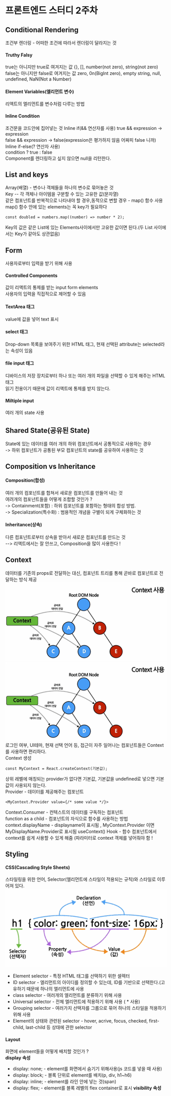 # 프론트엔드 스터디 2주차

## Conditional Rendering
조건부 렌더링 - 어떠한 조건에 따라서 렌더링이 달라지는 것

#### Truthy Falsy
true는 아니지만 true로 여겨지는 값 {}, [], number(not zero), string(not zero)  
false는 아니지만 false로 여겨지는 값 zero, 0n(BigInt zero), empty string, null, undefined, NaN(Not a Number)

#### Element Variables(엘리먼트 변수)
리액트의 엘리먼트를 변수처럼 다루는 방법

#### Inline Condition
조건문을 코드안에 집어넣는 것
Inline if(&& 연산자를 사용)
true && expression -> expression  
false && expression -> false(expression은 평가하지 않음 어짜피 false 니까)   
Inline if-else(? 연산자 사용)  
condition ? true : false  
Component를 렌더링하고 싶지 않으면 null을 리턴한다.

## List and keys
Array(배열) - 변수나 객체들을 하나의 변수로 묶어놓은 것  
Key -- 각 객체나 아이템을 구분할 수 있는 고유한 값(문자열)  
같은 컴포넌트를 반복적으로 나타내야 할 경우,동적으로 변할 경우 - map() 함수 사용  
map() 함수 안에 있는 elements는 꼭 key가 필요하다  
```
const doubled = numbers.map((number) => number * 2);
```
Key의 값은 같은 List에 있는 Elements사이에서만 고유한 값이면 된다.(두 List 사이에서는 Key가 같아도 상관없음)

## Form
사용자로부터 입력을 받기 위해 사용
#### Controlled Components
값이 리액트의 통제를 받는 input form elements  
사용자의 입력을 직접적으로 제어할 수 있음  
#### TextArea 태그
value에 값을 넣어 text 표시
#### select 태그
Drop-down 목록을 보여주기 위한 HTML 태그, 현재 선택된 attribute는 selected라는 속성이 있음  
#### file input 태그
디바이스의 저장 장치로부터 하나 또는 여러 개의 파일을 선택할 수 있게 해주는 HTML 태그  
읽기 전용이기 때문에 값이 리액트에 통제를 받지 않는다.
#### Miltiple input
여러 개의 state 사용

## Shared State(공유된 State)
State에 있는 데이터를 여러 개의 하위 컴포넌트에서 공통적으로 사용하는 경우  
-> 하위 컴포넌트가 공통된 부모 컴포넌트의 state를 공유하여 사용하는 것  

## Composition vs Inheritance
#### Composition(합성)
여러 개의 컴포넌트를 합쳐서 새로운 컴포넌트를 만들어 내는 것  
여려개의 컴포넌트들을 어떻게 조합할 것인가 ?  
-> Containment(포함) : 하위 컴포넌트를 포함하는 형태의 합성 방법.  
-> Specialization(특수화) : 범용적인 개념을 구별이 되게 구체화하는 것

#### Inheritance(상속)
다른 컴포넌트로부터 상속을 받아서 새로운 컴포넌트를 만드는 것  
--> 리액트에서는 잘 안쓰고, Composition을 많이 사용한다 !

## Context
데이터를 기존의 props로 전달하는 대신, 컴포넌트 트리를 통해 곧바로 컴포넌트로 전달하는 방식 제공
![기존 방식](./image/image.png)
![Context 사용](./image/context.PNG)
로그인 여부, UI테마, 현재 선택 언어 등, 접근이 자주 일어나는 컴포넌트들은 Context를 사용하면 편리하다.  
Context 생성
```
const MyContext = React.createContext(기본값);
```
상위 레벨에 매칭되는 provider가 없다면 기본값, 기본값을 undefined로 넣으면 기본값이 사용되지 않는다.  
Provider - 데이터를 제공해주는 컴포넌트
```
<MyContext.Provider value={/* some value */}>
```
Context.Consumer - 컨텍스트의 데이터를 구독하는 컴포넌트  
function as a child - 컴포넌트의 자식으로 함수를 사용하는 방법  
context.displayName - displayname이 표시됨 , MyContext.Provider 이면 MyDisplayName.Provider로 표시됨
useContext() Hook - 함수 컴포넌트에서 context를 쉽게 사용할 수 있게 해줌 (파라미터로 context 객체를 넣어줘야 함 !

## Styling
#### CSS(Cascading Style Sheets)
스타일링을 위한 언어, Selector(엘리먼트에 스타일이 적용되는 규칙)와 스타일로 이루어져 있다.  
![selector](./image/selector.PNG)
* Element selector - 특정 HTML 태그를 선택하기 위한 셀렉터
* ID selector - 엘리먼트의 아이디를 정의할 수 있는데, ID를 기반으로 선택한다.(고유하기 때문에 하나의 엘리먼트에 사용
* class selector - 여러개의 엘리먼트를 분류하기 위해 사용
* Universal selector - 전체 엘리먼트에 적용하기 위해 사용 ( * 사용)
* Grouping selector - 여러가지 선택자를 그룹으로 묶어 하나의 스타일을 적용하기 위해 사용
* Element의 상태와 관련된 selector - hover, acrive, focus, checked, first-child, last-child 등 상태에 관한 selector

#### Layout
화면에 element들을 어떻게 배치할 것인가 ?  
**display 속성**
* display: none; - element를 화면에서 숨기기 위해사용(js 코드를 넣을 때 사용)
* display: block; - 블록 단위로 element를 배치(p, div, h1~h6)
* display: inline; - element를 라인 안에 넣는 것(span)
* display: flex; - element를 블록 레벨의 flex container로 표시
**visibility 속성**
